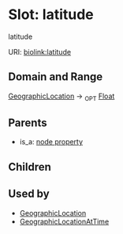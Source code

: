 
# Slot: latitude


latitude

URI: [biolink:latitude](https://w3id.org/biolink/vocab/latitude)

## Domain and Range

[GeographicLocation](GeographicLocation.md) ->  <sub>OPT</sub> [Float](Float.md)

## Parents

 *  is_a: [node property](node_property.md)

## Children


## Used by

 * [GeographicLocation](GeographicLocation.md)
 * [GeographicLocationAtTime](GeographicLocationAtTime.md)
